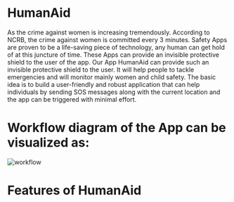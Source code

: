 # HumanAid
As the crime against women is increasing tremendously. According to NCRB, the crime against women is committed every 3 minutes. Safety Apps are proven to be a life-saving piece of technology, any human can get hold of at this juncture of time. These Apps can provide an invisible protective shield to the user of the app.
Our App HumanAid can provide such an invisible protective shield to the user. It will help people to tackle emergencies and will monitor mainly women and child safety. The basic idea is to build a user-friendly and robust application that can help individuals by sending SOS messages along with the current location and the app can be triggered with minimal effort. 

# Workflow diagram of the App can be visualized as:
![workflow](https://user-images.githubusercontent.com/48834012/123510532-cc3fb680-d699-11eb-8123-a26380c8ef19.png)

# Features of HumanAid 
